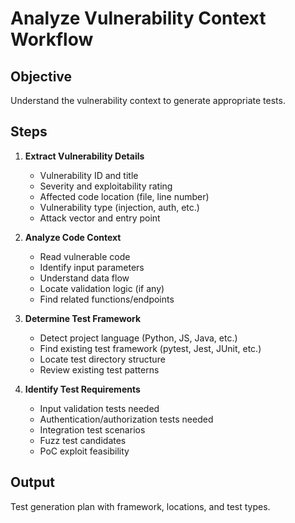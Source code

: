 # Analyze Vulnerability Context Workflow

## Objective
Understand the vulnerability context to generate appropriate tests.

## Steps

1. **Extract Vulnerability Details**
   - Vulnerability ID and title
   - Severity and exploitability rating
   - Affected code location (file, line number)
   - Vulnerability type (injection, auth, etc.)
   - Attack vector and entry point

2. **Analyze Code Context**
   - Read vulnerable code
   - Identify input parameters
   - Understand data flow
   - Locate validation logic (if any)
   - Find related functions/endpoints

3. **Determine Test Framework**
   - Detect project language (Python, JS, Java, etc.)
   - Find existing test framework (pytest, Jest, JUnit, etc.)
   - Locate test directory structure
   - Review existing test patterns

4. **Identify Test Requirements**
   - Input validation tests needed
   - Authentication/authorization tests needed
   - Integration test scenarios
   - Fuzz test candidates
   - PoC exploit feasibility

## Output
Test generation plan with framework, locations, and test types.
